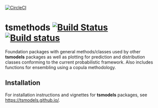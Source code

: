 [![CircleCI](https://circleci.com/bb/alexiosg/tsmethods/tree/master.svg?style=shield&circle-token=5ea625349e72b76ac7a5fc41b56bb9802231d6bc)](https://circleci.com/bb/alexiosg/tsmethods/tree/master)


# tsmethods [![Build Status](https://travis-ci.org/tsmodels/tsmethods.svg?branch=master)](https://travis-ci.org/tsmodels/tsmethods) [![Build status](https://ci.appveyor.com/api/projects/status/github/tsmodels/tsmethods?branch=master)](https://ci.appveyor.com/project/kthohr/tsmethods/branch/master)
Foundation packages with general methods/classes used by other **tsmodels** packages as well as plotting for prediction and distribution classes conforming to the current probabilistic framework. Also includes functions for ensembling using a copula methodology.

## Installation

For installation instructions and vignettes for **tsmodels** packages, see https://tsmodels.github.io/.